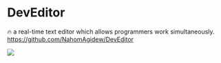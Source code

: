 # DevEditor 
🔥 a real-time text editor which allows programmers work simultaneously.
https://github.com/NahomAgidew/DevEditor

<img src='https://camo.githubusercontent.com/497ae22707d83138325e78949dc9a6ed0e3c64ef/68747470733a2f2f692e696d6775722e636f6d2f523252363269652e706e67' />

